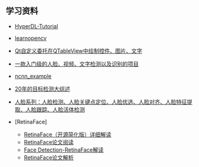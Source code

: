 学习资料
-------

- [HyperDL-Tutorial](https://github.com/zeusees/HyperDL-Tutorial)
- [learnopencv](https://github.com/spmallick/learnopencv)
- [Qt自定义委托在QTableView中绘制控件、图片、文字](https://www.iteye.com/blog/qimo601-1539147)
- [一款入门级的人脸、视频、文字检测以及识别的项目](https://github.com/vipstone/faceai)
- [ncnn_example](https://github.com/MirrorYuChen/ncnn_example)

- [20年的目标检测大综述](https://mp.weixin.qq.com/s?__biz=MzU0NTAyNTQ1OQ==&mid=2247488979&idx=1&sn=3149df1068797385f2b828bb669b3907&chksm=fb72690fcc05e01912ad5e98ff13c799b59948cd7915609e0f6b530ea61c4e7c78a182c8cb75&scene=0&xtrack=1&exportkey=AUERuxDgY0feHML7Sx4Mid8%3D&pass_ticket=g03p4Sgi%2F5ZIEPyHK0Q1Dfa1iz8cqgwBhcZCy%2FMhQFFnoPkUudU2KLIkD6Njy%2FCA#rd)
- [人脸系列：人脸检测、人脸关键点定位、人脸优选、人脸对齐、人脸特征提取、人脸跟踪、人脸活体检测](https://blog.csdn.net/TheDayIn_CSDN/article/details/93199307)
- [RetinaFace]
  + [RetinaFace（开源简化版）详细解读](https://blog.csdn.net/warrentdrew/article/details/98742948?depth_1-utm_source=distribute.pc_relevant.none-task-blog-BlogCommendFromBaidu-1&utm_source=distribute.pc_relevant.none-task-blog-BlogCommendFromBaidu-1)
  + [RetinaFace论文阅读](https://blog.csdn.net/PPLLO_o/article/details/97760996?depth_1-utm_source=distribute.pc_relevant.none-task-blog-BlogCommendFromBaidu-3&utm_source=distribute.pc_relevant.none-task-blog-BlogCommendFromBaidu-3)
  + [Face Detection-RetinaFace解读](https://blog.csdn.net/TheDayIn_CSDN/article/details/95058236?depth_1-utm_source=distribute.pc_relevant.none-task-blog-BlogCommendFromBaidu-6&utm_source=distribute.pc_relevant.none-task-blog-BlogCommendFromBaidu-6)
  + [RetinaFace论文解析](https://blog.csdn.net/wzjwj/article/details/94456036)
